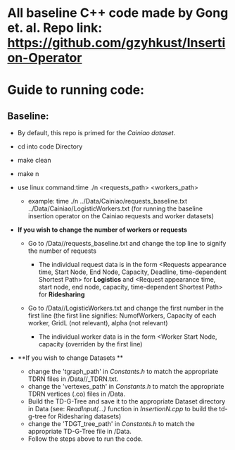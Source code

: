 # All baseline C++ code made by Gong et. al. Repo link: https://github.com/gzyhkust/Insertion-Operator

# Guide to running code:

## Baseline:

- By default, this repo is primed for the _Cainiao dataset_.
- cd into code Directory
- make clean
- make n
- use linux command:time ./n <requests_path> <workers_path>
  - example: time ./n ../Data/Cainiao/requests_baseline.txt ../Data/Cainiao/LogisticWorkers.txt (for running the baseline insertion operator on the Cainiao requests and worker datasets)

- **If you wish to change the number of workers or requests**
  - Go to /Data/<Dataset>/requests_baseline.txt and change the top line to signify the number of requests
    - The individual request data is in the form <Requests appearance time, Start Node, End Node, Capacity, Deadline, time-dependent Shortest Path> for **Logistics** and <Request appearance time, start node, end node, capacity, time-dependent Shortest Path> for **Ridesharing**
      
  - Go to /Data/<Dataset>/LogisticWorkers.txt and change the first number in the first line (the first line signifies: NumofWorkers, Capacity of each worker, GridL (not relevant), alpha (not relevant)
    - The individual worker data is in the form <Worker Start Node, capacity (overriden by the first line)

- **If you wish to change Datasets **
  - change the 'tgraph_path' in _Constants.h_ to match the appropriate TDRN files in /Data/<Dataset>/<Dataset>_TDRN.txt.
  - change the 'vertexes_path' in _Constants.h_ to match the appropriate TDRN vertices (.co) files in /Data.
  - Build the TD-G-Tree and save it to the appropriate Dataset directory in Data (see: _ReadInput(...)_ function in _InsertionN.cpp_ to build the td-g-tree for Ridesharing datasets)
  - change the 'TDGT_tree_path' in _Constants.h_ to match the appropriate TD-G-Tree file in /Data.
  - Follow the steps above to run the code.


 
  
